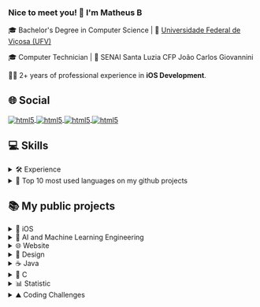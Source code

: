### Nice to meet you! 👋 I'm Matheus <img src="https://raw.githubusercontent.com/hjnilsson/country-flags/master/svg/br.svg" width="16" alt="Brazil flag" />
🎓 Bachelor's Degree in Computer Science | 🏫 [Universidade Federal de Viçosa (UFV)](https://www.linkedin.com/school/universidade-federal-de-vicosa/)

🎓 Computer Technician | 🏫 SENAI Santa Luzia CFP João Carlos Giovannini

👨‍💻 2+ years of professional experience in <b>iOS Development</b>.

## 🌐 Social
<a href="https://www.linkedin.com/in/mtsfreitas/" target="_blank">
  <img align="center" alt="html5" src="https://img.shields.io/badge/LinkedIn-0077B5?style=for-the-badge&logo=linkedin&logoColor=white" />
</a>
<a href="mailto:mtsftsmts@gmail.com">
  <img align="center" alt="html5" src="https://img.shields.io/badge/Gmail-D14836?style=for-the-badge&logo=gmail&logoColor=white" />
</a>
<a href="https://www.beecrowd.com.br/judge/pt/profile/165068" target="_blank">
  <img align="center" alt="html5" src="https://img.shields.io/badge/-beecrowd-b83dba?style=for-the-badge" />
</a>
<a href="https://leetcode.com/mtsftsmts/" target="_blank">
  <img align="center" alt="html5" src="https://img.shields.io/badge/-LeetCode-FFA116?style=for-the-badge&logo=LeetCode&logoColor=black" />
</a>

## 💻 Skills

<details>
  <summary> 🛠️ Experience</summary>

| Skill   | Technologies |
|---------|--------------|
| Mobile | <img align="center" alt="Swift" src="https://img.shields.io/badge/Swift-FA7343?style=for-the-badge&logo=swift&logoColor=white"/> <img align="center" alt="Obj-c" src="https://img.shields.io/badge/OBJECTIVE--C-%233A95E3.svg?style=for-the-badge&logo=apple&logoColor=white"/> <img align="center" alt="Obj-c" src="https://img.shields.io/badge/SwiftUI-020d89.svg?style=for-the-badge&logo=swift&logoColor=white"/> |
| Backend | <img alt="PHP" src="https://img.shields.io/badge/-PHP-4F5B93?style=flat-square&logo=php&logoColor=white" /> <img alt="Python" src="https://img.shields.io/badge/-Python-3776AB?style=flat-square&logo=python&logoColor=white" /> <img align="center" alt="Java" src="https://img.shields.io/badge/Java-ED8B00?style=for-the-badge&logo=openjdk&logoColor=white"/> <img align="center" alt="html5" src="https://img.shields.io/badge/C-00599C?style=for-the-badge&logo=c&logoColor=white"/> <img align="center" alt="html5" src="https://img.shields.io/badge/C%2B%2B-00599C?style=for-the-badge&logo=c%2B%2B&logoColor=white"/>|
| Frontend | <img alt="HTML5" src="https://img.shields.io/badge/-HTML5-E34F26?style=flat-square&logo=html5&logoColor=white" /> <img alt="CSS3" src="https://img.shields.io/badge/-CSS3-157286?style=flat-square&logo=css3&logoColor=white" /> |
| Statistical Analysis | <img align="center" alt="html5" src="https://img.shields.io/badge/R-276DC3?style=for-the-badge&logo=r&logoColor=white"/> |
| SQL | <img alt="MySQL" src="https://img.shields.io/badge/-MySQL-4479A1?style=flat-square&logo=mysql&logoColor=white" /> <img align="center" alt="html5" src="https://img.shields.io/badge/SQLite-07405E?style=for-the-badge&logo=sqlite&logoColor=white"/> |
| Code hosting | <img alt="GitHub" src="https://img.shields.io/badge/-GitHub-181717?style=flat-square&logo=github&logoColor=white" /> <img alt="GitLab" src="https://img.shields.io/badge/-GitLab-FC6D26?style=flat-square&logo=gitlab&logoColor=white" /> <img alt="BitBucket" src="https://img.shields.io/badge/-BitBucket-0052CC?style=flat-square&logo=bitbucket&logoColor=white" /> |
| Containers | <img alt="Docker" src="https://img.shields.io/badge/-Docker-46a2f1?style=flat-square&logo=docker&logoColor=white" /> |
| Servers | <img alt="Apache" src="https://img.shields.io/badge/-Apache-D22128?style=flat-square&logo=apache&logoColor=white" /> |
| Continuous Integration (CI) | <img alt="Jenkins" src="https://img.shields.io/badge/-Jenkins-D24939?style=flat-square&logo=jenkins&logoColor=white" /> |
| Continuous Deployment (CD) | <img alt="Visual Studio App Center" src="https://img.shields.io/badge/-App%20Center-0f1d51?" /> |
| Cloud | <img alt="Microsoft Azure" src="https://img.shields.io/badge/-Azure-0078D4?style=flat-square&logo=microsoftazure&logoColor=white" /> |
| Agile | <img alt="Jira" src="https://img.shields.io/badge/-Jira-0052CC?style=flat-square&logo=jira&logoColor=white" /> <img alt="Confluence" src="https://img.shields.io/badge/-Confluence-172B4D?style=flat-square&logo=confluence&logoColor=white" /> <img alt="Trello" src="https://img.shields.io/badge/-Trello-0052CC?style=flat-square&logo=trello&logoColor=white" /> |
| Testing | <img alt="Postman" src="https://img.shields.io/badge/-Postman-FF6C37?style=flat-square&logo=postman&logoColor=white" /> <img alt="Appium" src="https://img.shields.io/badge/-Appium-43B02A" /> |
| Code Quality | ![SonarQube](https://img.shields.io/badge/SonarQube-black?style=for-the-badge&logo=sonarqube&logoColor=4E9BCD) |
| Code Security | ![SonarQube](https://img.shields.io/badge/-Veracode-00b3e6?) 
| Analytics and Tracking | <img align="center" alt="Analytics" src="https://img.shields.io/badge/Google%20Analytics-E37400?style=for-the-badge&logo=google%20analytics&logoColor=white"/> <img align="center" alt="Firebase" src="https://img.shields.io/badge/Firebase-039BE5?style=for-the-badge&logo=Firebase&logoColor=white"/> |
| Team Communication and Collaboration | <img align="center" alt="html5" src="https://img.shields.io/badge/Slack-4A154B?style=for-the-badge&logo=slack&logoColor=white"/> <img align="center" alt="html5" src="https://img.shields.io/badge/Microsoft_Teams-6264A7?style=for-the-badge&logo=microsoft-teams&logoColor=white"/> |
| Store | <img align="center" alt="html5" src="https://img.shields.io/badge/App_Store-0D96F6?style=for-the-badge&logo=app-store&logoColor=white"/> |
| Design and Prototyping | <img align="center" alt="html5" src="https://img.shields.io/badge/Figma-F24E1E?style=for-the-badge&logo=figma&logoColor=white"/> |
| IDE | <img align="center" alt="XCODE" src="https://img.shields.io/badge/Xcode-007ACC?style=for-the-badge&logo=Xcode&logoColor=white"/> <img align="center" alt="VSCode" src="https://img.shields.io/badge/Visual_Studio_Code-0078D4?style=for-the-badge&logo=visual%20studio%20code&logoColor=white"/> <img align="center" alt="html5" src="https://img.shields.io/badge/Colab-F9AB00?style=for-the-badge&logo=googlecolab&color=525252"/> <img align="center" alt="IntelliJ IDEA" src="https://img.shields.io/badge/IntelliJIDEA-000000.svg?style=for-the-badge&logo=intellij-idea&logoColor=white"/> |
| OS | <img align="center" alt="MacOS" src="https://img.shields.io/badge/mac%20os-000000?style=for-the-badge&logo=apple&logoColor=white"/> <img align="center" alt="Ubuntu" src="https://img.shields.io/badge/Ubuntu-E95420?style=for-the-badge&logo=ubuntu&logoColor=white"/> <img align="center" alt="Windows" src="https://img.shields.io/badge/Windows-0078D6?style=for-the-badge&logo=windows&logoColor=white"/> <img align="center" alt="html5" src="https://img.shields.io/badge/Android-3DDC84?style=for-the-badge&logo=android&logoColor=white"/> <img align="center" alt="html5" src="https://img.shields.io/badge/iOS-000000?style=for-the-badge&logo=ios&logoColor=white"/> |
---
</details>

<details>
  <summary> 👅 Top 10 most used languages on my github projects </summary>
  
[![Top Langs](https://github-readme-stats.vercel.app/api/top-langs/?username=mtsfreitas&hide_progress=true&layout=compact&langs_count=10)](https://github.com/mtsfreitas)

---
</details>

## 📚 My public projects

<details>
 <summary>🍏 iOS </summary>

| Project | Description |
| ------- | ----------- |
| [![Currency Converter](https://github-readme-stats.vercel.app/api/pin/?username=mtsfreitas&theme=swift&repo=currency-converter)](https://github.com/mtsfreitas/currency-converter) | Currency Converter App: A simple iOS app for converting currencies. |
| [![Simple Calculator App](https://github-readme-stats.vercel.app/api/pin/?username=mtsfreitas&theme=swift&repo=Simple-Calculator-App)](https://github.com/mtsfreitas/Simple-Calculator-App)  | Simple Calculator App: A basic calculator app built for iOS. |
| [![SOLID](https://github-readme-stats.vercel.app/api/pin/?username=mtsfreitas&theme=swift&repo=S-O-L-I-D)](https://github.com/mtsfreitas/S-O-L-I-D)  | SOLID Principles: Examples of SOLID design principles in Swift. |
| [![Weather RESTful](https://github-readme-stats.vercel.app/api/pin/?username=mtsfreitas&theme=swift&repo=WeatherRESTful)](https://github.com/mtsfreitas/WeatherRESTful) | Weather RESTful App: An iOS app to retrieve weather information using RESTful APIs. |
| [![Swift Academy](https://github-readme-stats.vercel.app/api/pin/?username=mtsfreitas&theme=swift&repo=Swift-Academy)](https://github.com/mtsfreitas/Swift-Academy) | Swift Academy: Repository for Swift learning resources and projects. |
</details>

<details>
 <summary>🤖 AI and Machine Learning Engineering </summary> 

| Project | Description |
| ------- | ----------- |
| [![Drop Master](https://github-readme-stats.vercel.app/api/pin/?username=mtsfreitas&theme=swift&repo=Drop-Master)](https://github.com/mtsfreitas/Drop-Master) | Drop Master: A machine learning project focused on mastering the art of drops. |
| [![Machine Learning Exercises](https://github-readme-stats.vercel.app/api/pin/?username=mtsfreitas&theme=swift&repo=Machine-Learning-Exercises)](https://github.com/mtsfreitas/Machine-Learning-Exercises) | Machine Learning Exercises: A collection of exercises and examples in machine learning. |
| [![Photo Classification with Gradio](https://github-readme-stats.vercel.app/api/pin/?username=mtsfreitas&theme=swift&repo=photo-classification-with-gradio)](https://github.com/mtsfreitas/photo-classification-with-gradio) | Photo Classification with Gradio: Coleta e classificação de fotos utilizando Google Colab através da interface do Gradio. |
</details>

<details>
 <summary>🌐 Website </summary>

| Project | Description |
| ------- | ----------- |
| [![PackageTrack](https://github-readme-stats.vercel.app/api/pin/?username=mtsfreitas&theme=swift&repo=packagetrack)](https://github.com/mtsfreitas/packagetrack) | PackageTrack: A web-based package tracking application. |
| [![MaBank CRUD](https://github-readme-stats.vercel.app/api/pin/?username=mtsfreitas&theme=swift&repo=mabank-crud)](https://github.com/mtsfreitas/mabank-crud) | MaBank CRUD: A web-based CRUD application for managing bank accounts. |
</details>

<details>
 <summary>🎨 Design </summary>

| Project | Description |
| ------- | ----------- |
| [![Chimera App Design](https://github-readme-stats.vercel.app/api/pin/?username=mtsfreitas&theme=swift&repo=chimera-app-design)](https://github.com/mtsfreitas/chimera-app-design) | Chimera App Design: Design assets for the Chimera app project. |
| [![App Video Presentation](https://github-readme-stats.vercel.app/api/pin/?username=mtsfreitas&theme=swift&repo=app-video-presentation)](https://github.com/mtsfreitas/app-video-presentation) | App Video Presentation: Design and assets for an app video presentation. |
| [![Arts Portfolio](https://github-readme-stats.vercel.app/api/pin/?username=mtsfreitas&theme=swift&repo=arts-portfolio)](https://github.com/mtsfreitas/arts-portfolio) | Arts Portfolio: A collection of artistic works and designs. |
</details>

<details>
 <summary>☕ Java </summary>

| Project | Description |
| ------- | ----------- |
| [![Battleship](https://github-readme-stats.vercel.app/api/pin/?username=mtsfreitas&theme=swift&repo=battleship-game-sockets)](https://github.com/mtsfreitas/battleship-game-sockets) | Battleship: A Java implementation of the classic game Battleship. |
</details>

<details>
 <summary>🦖 C </summary>

| Project | Description |
| ------- | ----------- |
| [![Intro to C Programming](https://github-readme-stats-sigma-five.vercel.app/api/pin/?username=mtsfreitas&theme=swift&repo=intro-to-c-programming)](https://github.com/mtsfreitas/intro-to-c-programming) | Intro to C Programming: A repository for learning the basics of C programming. |
</details>

<details>
 <summary>📊 Statistic </summary>

| Project | Description |
| ------- | ----------- |
| [![Statistical Analysis](https://github-readme-stats-sigma-five.vercel.app/api/pin/?username=mtsfreitas&repo=statistical-analysis)](https://github.com/mtsfreitas/statistical-analysis) | Statistical Analysis: statistical analysis projects. |
</details>

<details>
 <summary>⛰️ Coding Challenges </summary>

| Project | Description |
| ------- | ----------- |
| [![CI&T Challenge](https://github-readme-stats-sigma-five.vercel.app/api/pin/?username=mtsfreitas&theme=swift&repo=ciet-challenge)](https://github.com/mtsfreitas/ciet-challenge) | CI&T Challenge: A repository for the CI&T coding challenge. |
</details>

</div>
